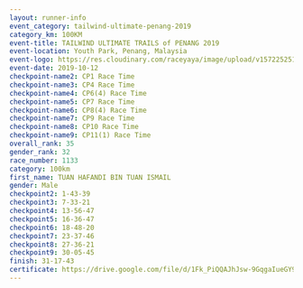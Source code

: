 ```yaml
---
layout: runner-info 
event_category: tailwind-ultimate-penang-2019 
category_km: 100KM 
event-title: TAILWIND ULTIMATE TRAILS of PENANG 2019 
event-location: Youth Park, Penang, Malaysia 
event-logo: https://res.cloudinary.com/raceyaya/image/upload/v1572252513/logo/utop-2019_h9tzys.jpg 
event-date: 2019-10-12 
checkpoint-name2: CP1 Race Time 
checkpoint-name3: CP4 Race Time 
checkpoint-name4: CP6(4) Race Time 
checkpoint-name5: CP7 Race Time 
checkpoint-name6: CP8(4) Race Time 
checkpoint-name7: CP9 Race Time 
checkpoint-name8: CP10 Race Time 
checkpoint-name9: CP11(1) Race Time 
overall_rank: 35
gender_rank: 32
race_number: 1133
category: 100km
first_name: TUAN HAFANDI BIN TUAN ISMAIL
gender: Male
checkpoint2: 1-43-39
checkpoint3: 7-33-21
checkpoint4: 13-56-47
checkpoint5: 16-36-47
checkpoint6: 18-48-20
checkpoint7: 23-37-46
checkpoint8: 27-36-21
checkpoint9: 30-05-45
finish: 31-17-43
certificate: https://drive.google.com/file/d/1Fk_PiQQAJhJsw-9GqgaIueGY9H5RI9Ke/view?usp=sharing
---
```

